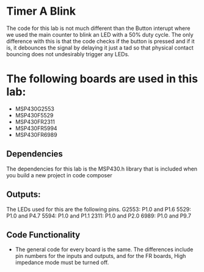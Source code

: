 # Timer A Blink
The code for this lab is not much different than the Button interupt where we used the main counter to blink an LED with a 50% duty cycle. The only difference with this is that the code checks if the button is pressed and if it is, it debounces the signal by delaying it just a tad so that physical contact bouncing does not undesirably trigger any LEDs.
# The following boards are used in this lab:
* MSP430G2553
* MSP430F5529
* MSP430FR2311
* MSP430FR5994
* MSP430FR6989

## Dependencies
The dependencies for this lab is the MSP430.h library that is included when you build a new project in code composer

## Outputs:
The LEDs used for this are the following pins. 
G2553: P1.0 and P1.6
5529: P1.0 and P4.7
5594: P1.0 and P1.1
2311: P1.0 and P2.0
6989: P1.0 and P9.7

## Code Functionality
* The general code for every board is the same. The differences include pin numbers for the inputs and outputs, and for the FR boards, High impedance mode must be turned off.

